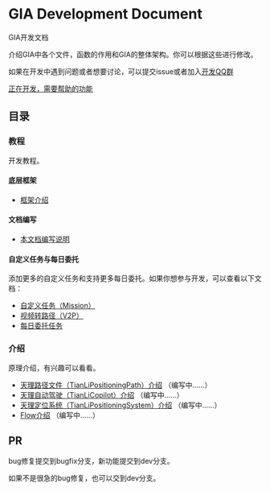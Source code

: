 # GIA Development Document

GIA开发文档

介绍GIA中各个文件，函数的作用和GIA的整体架构。你可以根据这些进行修改。

如果在开发中遇到问题或者想要讨论，可以提交issue或者加入[开发QQ群](https://jq.qq.com/?_wv=1027&k=CGuTvCXU)

[正在开发，需要帮助的功能](need_help.md)

## 目录 <!-- {docsify-ignore} -->

### 教程

开发教程。

#### 底层框架

- [框架介绍](./framework)

#### 文档编写

- [本文档编写说明](write_doc.md)

#### 自定义任务与每日委托

添加更多的自定义任务和支持更多每日委托。如果你想参与开发，可以查看以下文档：

- [自定义任务（Mission）](mission.md)
- [视频转路径（V2P）](video2path.md)
- [每日委托任务](commission.md)

### 介绍

原理介绍，有兴趣可以看看。

- [天理路径文件（TianLiPositioningPath）介绍](TianLiPositioningPath.md) （编写中……）
- [天理自动驾驶（TianLiCopilot）介绍](TianLiCopilot.md) （编写中……）
- [天理定位系统（TianLiPositioningSystem）介绍](TianLiPositioningSystem.md) （编写中……）
- [Flow介绍](flow.md) （编写中……）

## PR <!-- {docsify-ignore} -->

bug修复提交到bugfix分支，新功能提交到dev分支。

如果不是很急的bug修复，也可以交到dev分支。
